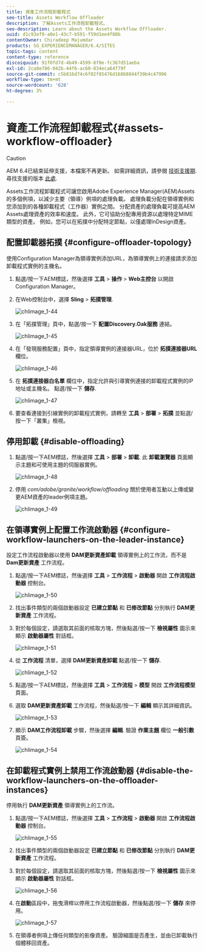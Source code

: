 ```yaml
---
title: 資產工作流程卸載程式
seo-title: Assets Workflow Offloader
description: 了解Assets工作流程卸載程式。
seo-description: Learn about the Assets Workflow Offloader.
uuid: d1c93ef9-a0e1-43c7-b591-f59d1ee4f88b
contentOwner: Chiradeep Majumdar
products: SG_EXPERIENCEMANAGER/6.4/SITES
topic-tags: content
content-type: reference
discoiquuid: 91f0fd7d-4b49-4599-8f0e-fc367d51aeba
exl-id: 2ca8e786-042b-44f6-ac60-834eca64f79f
source-git-commit: c5b816d74c6f02f85476d16868844f39b4c47996
workflow-type: tm+mt
source-wordcount: '628'
ht-degree: 3%

---
```


# 資產工作流程卸載程式{#assets-workflow-offloader}

>[!CAUTION]
>
>AEM 6.4已結束延伸支援，本檔案不再更新。 如需詳細資訊，請參閱 [技術支援期](https://helpx.adobe.com//tw/support/programs/eol-matrix.html). 尋找支援的版本 [此處](https://experienceleague.adobe.com/docs/).

Assets工作流程卸載程式可讓您啟用Adobe Experience Manager(AEM)Assets的多個例項，以減少主要（領導）例項的處理負載。 處理負載分配在領導實例和您添加到的各種卸載程式（工作器）實例之間。 分配資產的處理負載可提高AEM Assets處理資產的效率和速度。 此外，它可協助分配專用資源以處理特定MIME類型的資產。 例如，您可以在拓撲中分配特定節點，以僅處理InDesign資產。

## 配置卸載器拓撲 {#configure-offloader-topology}

使用Configuration Manager為領導實例添加URL，為領導實例上的連接請求添加卸載程式實例的主機名。

1. 點選/按一下AEM標誌，然後選擇 **工具** > **操作** > **Web主控台** 以開啟Configuration Manager。
1. 在Web控制台中，選擇 **Sling** >  **拓撲管理**.

   ![chlimage_1-44](assets/chlimage_1-44.png)

1. 在「拓撲管理」頁中，點選/按一下 **配置Discovery.Oak服務** 連結。

   ![chlimage_1-45](assets/chlimage_1-45.png)

1. 在「發現服務配置」頁中，指定領導實例的連接器URL，位於 **拓撲連接器URL** 欄位。

   ![chlimage_1-46](assets/chlimage_1-46.png)

1. 在 **拓撲連接器白名單** 欄位中，指定允許與引導實例連接的卸載程式實例的IP地址或主機名。 點選/按一下 **儲存**.

   ![chlimage_1-47](assets/chlimage_1-47.png)

1. 要查看連接到引線實例的卸載程式實例，請轉至 **工具** > **部署** > **拓撲** 並點選/按一下「叢集」檢視。

## 停用卸載 {#disable-offloading}

1. 點選/按一下AEM標誌，然後選擇 **工具** > **部署** > **卸載**. 此 **卸載瀏覽器** 頁面顯示主題和可使用主題的伺服器實例。

   ![chlimage_1-48](assets/chlimage_1-48.png)

1. 停用 *com/adobe/granite/workflow/offloading* 關於使用者互動以上傳或變更AEM資產的leader例項主題。

   ![chlimage_1-49](assets/chlimage_1-49.png)

## 在領導實例上配置工作流啟動器 {#configure-workflow-launchers-on-the-leader-instance}

設定工作流程啟動器以使用 **DAM更新資產卸載** 領導實例上的工作流，而不是 **Dam更新資產** 工作流程。

1. 點選/按一下AEM標誌，然後選擇 **工具** > **工作流程** > **啟動器** 開啟 **工作流程啟動器** 控制台。

   ![chlimage_1-50](assets/chlimage_1-50.png)

1. 找出事件類型的兩個啟動器設定 **已建立節點** 和 **已修改節點** 分別執行 **DAM更新資產** 工作流程。
1. 對於每個設定，請選取其前面的核取方塊，然後點選/按一下 **檢視屬性** 圖示來顯示 **啟動器屬性** 對話框。

   ![chlimage_1-51](assets/chlimage_1-51.png)

1. 從 **工作流程** 清單，選擇 **DAM更新資產卸載** 點選/按一下 **儲存**.

   ![chlimage_1-52](assets/chlimage_1-52.png)

1. 點選/按一下AEM標誌，然後選擇 **工具** > **工作流程** > **模型** 開啟 **工作流程模型** 頁面。
1. 選取 **DAM更新資產卸載** 工作流程，然後點選/按一下 **編輯** 顯示其詳細資訊。

   ![chlimage_1-53](assets/chlimage_1-53.png)

1. 顯示 **DAM工作流程卸載** 步驟，然後選擇 **編輯**. 驗證 **作業主題** 欄位 **一般引數** 頁簽。

   ![chlimage_1-54](assets/chlimage_1-54.png)

## 在卸載程式實例上禁用工作流啟動器 {#disable-the-workflow-launchers-on-the-offloader-instances}

停用執行 **DAM更新資產** 領導實例上的工作流。

1. 點選/按一下AEM標誌，然後選擇 **工具** > **工作流程** > **啟動器** 開啟 **工作流程啟動器** 控制台。

   ![chlimage_1-55](assets/chlimage_1-55.png)

1. 找出事件類型的兩個啟動器設定 **已建立節點** 和 **已修改節點** 分別執行 **DAM更新資產** 工作流程。
1. 對於每個設定，請選取其前面的核取方塊，然後點選/按一下 **檢視屬性** 圖示來顯示 **啟動器屬性** 對話框。

   ![chlimage_1-56](assets/chlimage_1-56.png)

1. 在**啟動**區段中，拖曳滑桿以停用工作流程啟動器，然後點選/按一下 **儲存** 來停用。

   ![chlimage_1-57](assets/chlimage_1-57.png)

1. 在領導者例項上傳任何類型的影像資產。 驗證縮圖是否產生，並由已卸載執行個體移回資產。
